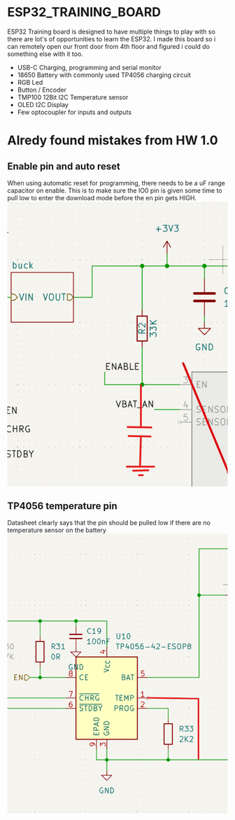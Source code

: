 # ESP32_TRAINING_BOARD

ESP32 Training board is designed to have multiple things to play with so there are lot's of opportunities to learn the ESP32.
I made this board so i can remotely open our front door from 4th floor and figured i could do something else with it too.

- USB-C Charging, programming and serial monitor
- 18650 Battery with commonly used TP4056 charging circuit
- RGB Led
- Button / Encoder
- TMP100 12Bit I2C Temperature sensor
- OLED I2C Display
- Few optocoupler for inputs and outputs

# Alredy found mistakes from HW 1.0
## Enable pin and auto reset
When using automatic reset for programming, there needs to be a uF range capacitor on enable.
This is to make sure the IO0 pin is given some time to pull low to enter the download mode before the en pin gets HIGH.
![Alt text for image](Hardware/BUTTON_OPENER/EN%20mistake.png)

## TP4056 temperature pin
Datasheet clearly says that the pin should be pulled low if there are no temperature sensor on the battery
![Alt_text_for_image](Hardware/BUTTON_OPENER/TP4056%20mistake.png)
